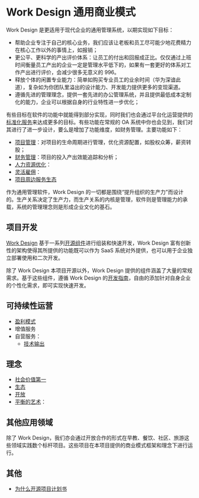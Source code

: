 # Work Design 通用商业模式

Work Design 是更适用于现代企业的通用管理系统，以期实现如下目标：

* 帮助企业专注于自己的核心业务，我们应该让老板和员工尽可能少地花费精力在核心工作以外的事情上，如报销；
* 更公平、更科学的产出评价体系：让员工的付出和回报成正比。仅仅通过上班时间衡量员工产出的企业一定是管理水平低下的，如果有一套更好的体系对工作产出进行评价，会减少很多无意义的 996。
* 释放个体的闲置专业能力：简单如购买专业员工的业余时间（华为深谙此道），复杂如为你团队里溢出的设计能力、开发能力提供更多的变现渠道。
* 遵循先进的管理理念，提供一套先进的办公管理系统，并且提供最低成本定制化的能力，企业可以根据自身的行业特性进一步优化；

有些目标在软件的功能中就能得到部分实现，同时我们也会通过平台化运营提供的[标准化服务][1]来达成更多的目标。有些功能在常规的 OA 系统中你也会见到，我们对其进行了进一步设计，要么是增加了功能维度，如财务管理。主要功能如下：

* [项目管理][2]：对项目的生命周期进行管理，优化资源配置，如股权众筹，薪资转股；
* [财务管理][3]：项目的投入产出效能追踪和分析；
* [人力资源优化][4]：
* [灵活雇佣][5]：
* [项目周边服务生态][6]

作为通用管理软件，Work Design 的一切都是围绕“提升组织的生产力”而设计的。生产关系决定了生产力，而生产关系的内核是管理，软件则是管理能力的承载，系统的管理理念则是形成企业文化的基石。

## 项目开发

[Work Design][7] 基于一系列[开源组件][8]进行组装和快速开发，Work Design 富有创新性的架构使得其所提供的功能既可以作为 SaaS 系统对外提供，也可以用于企业独立部署使用和二次开发。

除了 Work Design 本项目开源以外，Work Design 提供的组件涵盖了大量的常规需求。基于这些组件，遵循 Work Design 的[开发指南][9]，自由的添加针对自身企业的个性化需求，即可实现快速开发。

## 可持续性运营

* [盈利模式][10]
* 增值服务
* 自营服务：
  * [技术输出][11]

## 理念
* [社会价值第一][12]
* [生态][13]
* [开放][14]
* [平衡的艺术][15]：

## 其他应用领域

除了 Work Design，我们亦会通过开放合作的形式在早教、餐饮、社区、旅游这些领域实践数个标杆项目。这些项目在本项目提供的商业模式框架和理念下进行运行。

## 其他

* [为什么开源项目计划书][16]

[1]:	https://work.design/facilitates
[2]:	project.md
[3]:	finance.md
[4]:	partnership.md
[5]:	flexible.md
[6]:	ecological.md
[7]:	https://github.com/work-design/work.design
[8]:	https://github.com/work-design/engine
[9]:	about
[10]:	profit.md
[11]:	tech.md
[12]:	precept.md#%E7%A4%BE%E4%BC%9A%E4%BB%B7%E5%80%BC%E7%AC%AC%E4%B8%80
[13]:	precept.md#%E7%94%9F%E6%80%81
[14]:	precept.md#%E5%BC%80%E6%94%BE
[15]:	precept.md#%E5%B9%B3%E8%A1%A1%E7%9A%84%E8%89%BA%E6%9C%AF
[16]:	intention.md